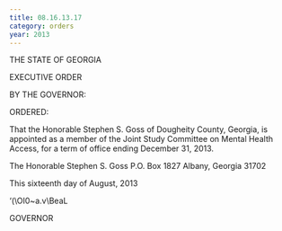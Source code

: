 ```yaml
---
title: 08.16.13.17
category: orders
year: 2013
---
```

     

THE STATE OF GEORGIA

EXECUTIVE ORDER

BY THE GOVERNOR:

ORDERED:

That the Honorable Stephen S. Goss of Dougheity County,
Georgia, is appointed as a member of the Joint Study Committee on
Mental Health Access, for a term of office ending December 31,
2013.

The Honorable Stephen S. Goss
P.O. Box 1827
Albany, Georgia 31702

This sixteenth day of August, 2013

‘(\OI0~a.v\BeaL

GOVERNOR

